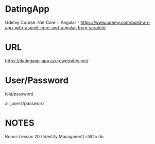 # DatingApp
Udemy Course .Net Core + Angular - https://www.udemy.com/build-an-app-with-aspnet-core-and-angular-from-scratch/

# URL
https://datingapp-apa.azurewebsites.net/

# User/Password
lola/password

all_users/password

# NOTES
Bonus Lesson 20 (Identity Managment) still to do
